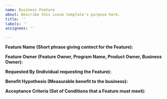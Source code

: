 ```yaml
---
name: Business Feature
about: Describe this issue template's purpose here.
title: ''
labels: ''
assignees: ''

---
```


**Feature Name (Short phrase giving contect for the Feature):**  

**Feature Owner (Feature Owner, Program Name, Product Owner, Business Owner):**

**Requested By (Individual requesting the Feature):**

**Benefit Hypothesis (Measurable benefit to the business):**

**Acceptance Criteria (Set of Conditions that a Feature must meet):**
